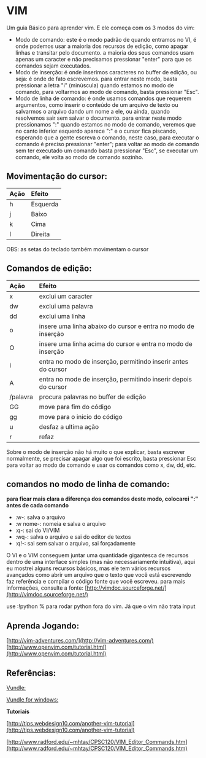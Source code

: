 # VIM
Um guia Básico para aprender vim. E ele começa com os 3 modos do vim:
- Modo de comando: este é o modo padrão de quando entramos no VI, é onde podemos usar a maioria dos recursos de edição, como apagar linhas e transitar pelo documento. a maioria dos seus comandos usam apenas um caracter e não precisamos pressionar "enter" para que os comandos sejam executados.
- Modo de inserção: é onde inserimos caracteres no buffer de edição, ou seja: é onde de fato escrevemos. para entrar neste modo, basta pressionar a letra "i" (minúscula) quando estamos no modo de comando, para voltarmos ao modo de comando, basta pressionar "Esc".
- Modo de linha de comando: é onde usamos comandos que requerem argumentos, como inserir o conteúdo de um arquivo de texto ou salvarmos o arquivo dando um nome a ele, ou ainda, quando resolvemos sair sem salvar o documento. para entrar neste modo pressionamos ":" quando estamos no modo de comando, veremos que no canto inferior esquerdo aparece ":" e o cursor fica piscando, esperando que a gente escreva o comando, neste caso, para executar o comando é preciso pressionar "enter"; para voltar ao modo de comando sem ter executado um comando basta pressionar "Esc", se executar um comando, ele volta ao modo de comando sozinho.

## Movimentação do cursor:

| Ação | Efeito   |
|:-----|:---------|
| h    | Esquerda |
| j    | Baixo    |
| k    | Cima     |
| l    | Direita  |

OBS: as setas do teclado também movimentam o cursor

## Comandos de edição:

| Ação     | Efeito                                                         |
|:---------|:---------------------------------------------------------------|
| x        | exclui um caracter                                             |
| dw       | exclui uma palavra                                             |
| dd       | exclui uma linha                                               |
| o        | insere uma linha abaixo do cursor e entra no modo de inserção  |
| O        | insere uma linha acima do cursor e entra no modo de inserção   |
| i        | entra no modo de inserção, permitindo inserir antes do cursor  |
| A        | entra no mode de inserção, permitindo inserir depois do cursor |
| /palavra | procura palavras no buffer de edição                           |
| GG       | move para fim do código                                        |
| gg       | move para o inicio do código                                   |
| u        | desfaz a ultima ação                                           |
| r        | refaz                                                          |

Sobre o modo de inserção não há muito o que explicar, basta escrever normalmente, se precisar apagar algo que foi escrito, basta pressionar Esc para voltar ao modo de comando e usar os comandos como x, dw, dd, etc.

## comandos no modo de linha de comando:
**para ficar mais clara a diferença dos comandos deste modo, colocarei ":" antes de cada comando**
- :w-: salva o arquivo
- :w nome-: nomeia e salva o arquivo
- :q-: sai do VI/VIM
- :wq-: salva o arquivo e sai do editor de textos
- :q!-: sai sem salvar o arquivo, sai forçadamente

O VI e o VIM conseguem juntar uma quantidade gigantesca de recursos dentro de uma interface simples (mas não necessariamente intuitiva), aqui eu mostrei alguns recursos básicos, mas ele tem vários recursos avançados como abrir um arquivo que o texto que você está escrevendo faz referência e compilar o código fonte que você escreveu. para mais informações, consulte a fonte: [http://vimdoc.sourceforge.net/](http://vimdoc.sourceforge.net/)

use :!python % para rodar python fora do vim. Já que o vim não trata input

## Aprenda Jogando:
[http://vim-adventures.com/](http://vim-adventures.com/) [http://www.openvim.com/tutorial.html](http://www.openvim.com/tutorial.html)

## Referências:
[Vundle:](https://github.com/gmarik/Vundle.vim)

[Vundle for windows:](https://github.com/gmarik/Vundle.vim/wiki/Vundle-for-Windows)

**Tutoriais**

[http://tips.webdesign10.com/another-vim-tutorial](http://tips.webdesign10.com/another-vim-tutorial)

[http://www.radford.edu/~mhtay/CPSC120/VIM_Editor_Commands.htm](http://www.radford.edu/~mhtay/CPSC120/VIM_Editor_Commands.htm)
